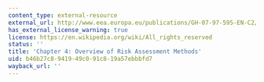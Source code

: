 ```yaml
---
content_type: external-resource
external_url: http://www.eea.europa.eu/publications/GH-07-97-595-EN-C2/chapter4h.html
has_external_license_warning: true
license: https://en.wikipedia.org/wiki/All_rights_reserved
status: ''
title: 'Chapter 4: Overview of Risk Assessment Methods'
uid: b46b27c8-9419-49c0-91c8-19a57ebbbfd7
wayback_url: ''
---
```

